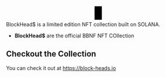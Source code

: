 <p align="center">
  <a href="https://block-heads.io>
    <img alt="Metaplex" src="js/packages/web/public/blockhead$-logo.svg" style="background: black; padding: 10px" width="250" />
  </a>
</p>

BlockHead$ is a limited edition NFT collection built on SOLANA.

- **BlockHead$** are the official BBNF NFT COllection


## Checkout the Collection

You can check it out at https://block-heads.io